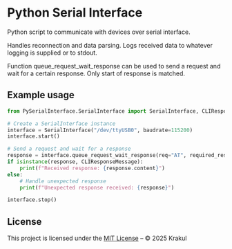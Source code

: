 # Python Serial Interface

Python script to communicate with devices over serial interface.

Handles reconnection and data parsing. Logs received data to whatever logging is supplied or to stdout.

Function queue_request_wait_response can be used to send a request and wait for a certain response.
Only start of response is matched.

## Example usage

```python
from PySerialInterface.SerialInterface import SerialInterface, CLIResponseMessage

# Create a SerialInterface instance
interface = SerialInterface("/dev/ttyUSB0", baudrate=115200)
interface.start()

# Send a request and wait for a response
response = interface.queue_request_wait_response(req="AT", required_resp_start="OK")
if isinstance(response, CLIResponseMessage):
    print(f"Received response: {response.content}")
else:
    # Handle unexpected response
    print(f"Unexpected response received: {response}")

interface.stop()
```


## License

This project is licensed under the [MIT License](./LICENSE) – © 2025 Krakul
